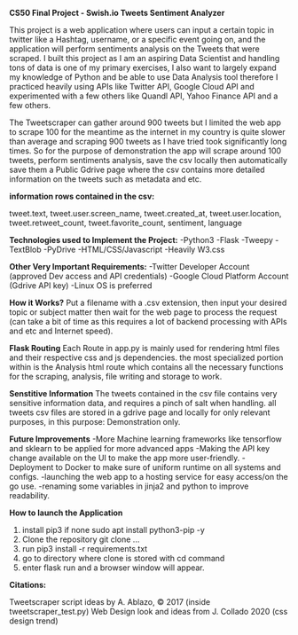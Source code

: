 **CS50 Final Project - Swish.io Tweets Sentiment Analyzer**

This project is a web application where users can input a certain topic in twitter
like a Hashtag, username, or a specific event going on, and the application will 
perform sentiments analysis on the Tweets that were scraped. I built this project 
as I am an aspiring Data Scientist and handling tons of data is one of my primary 
exercises, I also want to largely expand my knowledge of Python and be able to use
Data Analysis tool therefore I practiced heavily using APIs like Twitter API, 
Google Cloud API and experimented with a few others like Quandl API, Yahoo Finance API
and a few others.

The Tweetscraper can gather around 900 tweets but I limited the web app to scrape 100
for the meantime as the internet in my country is quite slower than average and scraping
900 tweets as I have tried took significantly long times. So for the purpose of demonstration
the app will scrape around 100 tweets, perform sentiments analysis, save the csv locally then 
automatically save them a Public Gdrive page where the csv contains more detailed
information on the tweets such as metadata and etc.

**information rows contained in the csv:**

tweet.text, tweet.user.screen_name, tweet.created_at, tweet.user.location, 
tweet.retweet_count, tweet.favorite_count, sentiment, language

**Technologies used to Implement the Project:**
-Python3
-Flask
-Tweepy
-TextBlob
-PyDrive
-HTML/CSS/Javascript
-Heavily W3.css

**Other Very Important Requirements:**
-Twitter Developer Account (approved Dev access and API credentials)
-Google Cloud Platform Account (Gdrive API key)
-Linux OS is preferred

**How it Works?**
Put a filename with a .csv extension, then input your desired topic or subject matter
then wait for the web page to process the request (can take a bit of time as this requires
a lot of backend processing with APIs and etc and Internet speed).

**Flask Routing**
Each Route in app.py is mainly used for rendering html files and their respective css and js
dependencies. the most specialized portion within is the Analysis html route which contains
all the necessary functions for the scraping, analysis, file writing and storage to work.

**Senstitive Information**
The tweets contained in the csv file contains very sensitive information data, and requires
a pinch of salt when handling. all tweets csv files are stored in a gdrive page and locally 
for only relevant purposes, in this purpose: Demonstration only.

**Future Improvements**
-More Machine learning frameworks like tensorflow and sklearn to be applied for more advanced apps
-Making the API key change available on the UI to make the app more user-friendly.
-Deployment to Docker to make sure of uniform runtime on all systems and configs.
-launching the web app to a hosting service for easy access/on the go use.
-renaming some variables in jinja2 and python to improve readability.

**How to launch the Application**
1. install pip3 if none sudo apt install python3-pip -y
2. Clone the repository git clone ...
3. run pip3 install -r requirements.txt
4. go to directory where clone is stored with cd command
5. enter flask run and a browser window will appear.

**Citations:**

Tweetscraper script ideas by A. Ablazo, © 2017 (inside tweetscraper_test.py)
Web Design look and ideas from J. Collado 2020 (css design trend)

